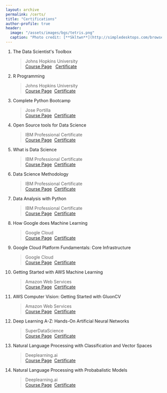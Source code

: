 ```yaml
---
layout: archive
permalink: /certs/
title: "Certifications"
author-profile: true
header:
  image: "/assets/images/bgs/tetris.png"
  caption: "Photo credit: [**Skltwn**](http://simpledesktops.com/browse/desktops/2012/jan/25/tetis/)"
---
```

1. The Data Scientist's Toolbox  
    > Johns Hopkins University
    > <br><a target="_blank" href="https://www.coursera.org/learn/data-scientists-tools">Course Page</a>
    > &nbsp;&nbsp;<a target="_blank" href="https://www.coursera.org/account/accomplishments/certificate/FGTKAYALUHJU">Certificate</a>

2. R Programming
    > Johns Hopkins University
    > <br><a target="_blank" href="https://www.coursera.org/learn/r-programming">Course Page</a>&nbsp;&nbsp;<a href="https://www.coursera.org/account/accomplishments/certificate/HB8PUAGSAVG6">Certificate</a>

3. Complete Python Bootcamp
    > Jose Portilla
    > <br><a target="_blank" href="https://www.udemy.com/course/complete-python-bootcamp/">Course Page</a>&nbsp;&nbsp;<a href="https://www.udemy.com/certificate/UC-HPC76IUM/">Certificate</a>

4. Open Source tools for Data Science
    > IBM Professional Certificate
    > <br><a target="_blank" href="https://www.coursera.org/learn/open-source-tools-for-data-science">Course Page</a>&nbsp;&nbsp;<a href="https://www.coursera.org/account/accomplishments/certificate/WTXWATV6V4BD">Certificate</a>

5. What is Data Science
    > IBM Professional Certificate
    > <br><a target="_blank" href="https://www.coursera.org/learn/what-is-datascience">Course Page</a>&nbsp;&nbsp;<a href="https://www.coursera.org/account/accomplishments/certificate/3FKQ7SA8QFRX">Certificate</a>

6. Data Science Methodology
    > IBM Professional Certificate
    > <br><a target="_blank" href="https://www.coursera.org/learn/data-science-methodology">Course Page</a>&nbsp;&nbsp;<a href="https://www.coursera.org/account/accomplishments/certificate/YX7YMZC6JLUZ">Certificate</a>

7. Data Analysis with Python
    > IBM Professional Certificate
    > <br><a target="_blank" href="https://www.coursera.org/learn/data-analysis-with-python">Course Page</a>&nbsp;&nbsp;<a href="https://coursera.org/share/f1991e5a1fae465b0da853b7ca975eb0">Certificate</a>

8. How Google does Machine Learning
    > Google Cloud
    > <br><a target="_blank" href="https://www.coursera.org/learn/google-machine-learning">Course Page</a>&nbsp;&nbsp;<a href="https://www.coursera.org/account/accomplishments/certificate/QF7ZCLG3KQLG">Certificate</a>

9. Google Cloud Platform Fundamentals: Core Infrastructure
    > Google Cloud
    > <br><a target="_blank" href="https://www.coursera.org/learn/gcp-fundamentals">Course Page</a>&nbsp;&nbsp;<a href="https://www.coursera.org/account/accomplishments/certificate/Y5NBYUB696MC">Certificate</a>

10. Getting Started with AWS Machine Learning
    > Amazon Web Services
    > <br><a target="_blank" href="https://www.coursera.org/learn/aws-machine-learning">Course Page</a>&nbsp;&nbsp;<a href="https://coursera.org/share/be02e31bb36e9033f843ccb86ec02ab1">Certificate</a>

11. AWS Computer Vision: Getting Started with GluonCV
    > Amazon Web Services
    > <br><a target="_blank" href="https://www.coursera.org/learn/aws-computer-vision-gluoncv">Course Page</a>&nbsp;&nbsp;<a href="https://coursera.org/share/9e8c1f8fec6b10492308c654bdf1c1b0">Certificate</a>

12. Deep Learning A-Z: Hands-On Artificial Neural Networks
    > SuperDataScience
    > <br><a target="_blank" href="https://www.udemy.com/course/deeplearning/">Course Page</a>&nbsp;&nbsp;<a href="https://www.udemy.com/certificate/UC-54b7d2d0-dd0b-4d1c-a872-1931117e800c/">Certificate</a>

13. Natural Language Processing with Classification and Vector Spaces
    > Deeplearning.ai
    > <br><a target="_blank" href="https://www.coursera.org/learn/classification-vector-spaces-in-nlp">Course Page</a>&nbsp;&nbsp;<a href="https://coursera.org/share/77807c27c7733783d24838519fa08a1b">Certificate</a>

14. Natural Language Processing with Probabalistic Models
    > Deeplearning.ai
     > <br><a target="_blank" href="https://www.coursera.org/learn/probabilistic-models-in-nlp">Course Page</a>&nbsp;&nbsp;<a href="https://coursera.org/share/c9129dc53222b00d7261475d1ec06901">Certificate</a>
